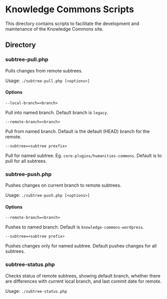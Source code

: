 # Knowledge Commons Scripts

This directory contains scripts to facilitate the development and maintenance of the Knowledge Commons site.

## Directory

### subtree-pull.php

Pulls changes from remote subtrees.

Usage: `./subtree-pull.php [<options>]`

#### Options

`--local-branch=<branch>`

Pull into named branch. Default branch is `legacy`.

`--remote-branch=<branch>`

Pull from named branch. Default is the default (HEAD) branch for the remote.

`--subtree=<subtree prexfix>`

Pull for named subtree. Eg. `core-plugins/humanities-commons`. Default is to pull for all subtrees.

### subtree-push.php

Pushes changes on current branch to remote subtrees.

Usage: `./subtree-push.php [<options>]`

#### Options

`--remote-branch=<branch>`

Pushes to named branch. Default is `knowledge-commons-wordpress`.

`--subtree=<subtree prefix>`

Pushes changes only for named subtree. Default pushes changes for all subtrees.

### subtree-status.php

Checks status of remote subtrees, showing default branch, whether there are differences with current local branch, and last commit date for remote.

Usage: `./subtree-status.php`